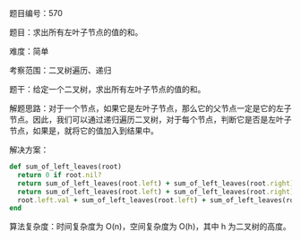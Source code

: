 题目编号：570

题目：求出所有左叶子节点的值的和。

难度：简单

考察范围：二叉树遍历、递归

题干：给定一个二叉树，求出所有左叶子节点的值的和。

解题思路：对于一个节点，如果它是左叶子节点，那么它的父节点一定是它的左子节点。因此，我们可以通过递归遍历二叉树，对于每个节点，判断它是否是左叶子节点，如果是，就将它的值加入到结果中。

解决方案：

```ruby
def sum_of_left_leaves(root)
  return 0 if root.nil?
  return sum_of_left_leaves(root.left) + sum_of_left_leaves(root.right) if root.left.nil?
  return sum_of_left_leaves(root.left) + sum_of_left_leaves(root.right) if root.left.left || root.left.right
  root.left.val + sum_of_left_leaves(root.left) + sum_of_left_leaves(root.right)
end
```

算法复杂度：时间复杂度为 O(n)，空间复杂度为 O(h)，其中 h 为二叉树的高度。